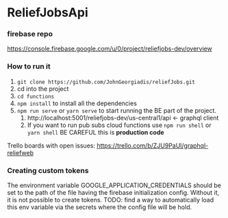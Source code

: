# ReliefJobsApi

### firebase repo

https://console.firebase.google.com/u/0/project/reliefjobs-dev/overview

### How to run it

1. `git clone https://github.com/JohnGeorgiadis/reliefJobs.git`
2. cd into the project
3. `cd functions`
4. `npm install` to install all the dependencies
5. `npm run serve` or `yarn serve` to start running the BE part of the project.
   1. http://localhost:5001/reliefjobs-dev/us-central1/api <- graphql client
   2. If you want to run pub subs cloud functions use `npm run shell` or `yarn shell` BE CAREFUL this is **production code**

Trello boards with open issues: https://trello.com/b/ZJU9PaUl/graphql-reliefweb


### Creating custom tokens
The environment variable GOOGLE_APPLICATION_CREDENTIALS should be set to 
the path of the file having the firebase initialization config.
Without it, it is not possible to create tokens.
TODO: find a way to automatically load this env variable via the secrets where the config file will be hold.
